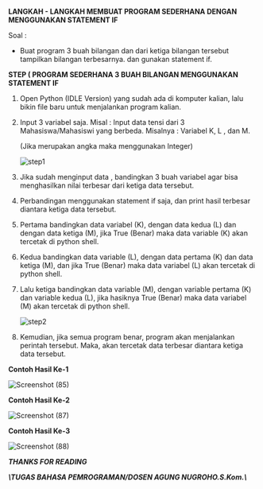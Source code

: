 **LANGKAH - LANGKAH MEMBUAT PROGRAM SEDERHANA DENGAN MENGGUNAKAN STATEMENT IF**

Soal :
- Buat program 3 buah bilangan dan dari ketiga bilangan tersebut tampilkan bilangan terbesarnya. dan gunakan statement if.
  
**STEP ( PROGRAM SEDERHANA 3 BUAH BILANGAN MENGGUNAKAN STATEMENT IF**
1. Open Python (IDLE Version) yang sudah ada di komputer kalian, lalu bikin file baru untuk menjalankan program kalian. 
2. Input 3 variabel saja. Misal : Input data tensi dari 3 Mahasiswa/Mahasiswi yang berbeda. 
   Misalnya : Variabel K, L , dan M. 
   
   (Jika merupakan angka maka menggunakan Integer)
   
    ![step1](https://user-images.githubusercontent.com/57028453/67776219-9dbba380-fa92-11e9-8db6-5b5bf74da424.png)
    

3. Jika sudah menginput data , bandingkan 3 buah variabel agar bisa menghasilkan nilai terbesar dari ketiga data tersebut.
4. Perbandingan menggunakan statement if saja, dan print hasil terbesar diantara ketiga data tersebut.
5. Pertama bandingkan data variabel (K), dengan data kedua (L) dan dengan data ketiga (M), jika True (Benar) maka data variable (K)          akan tercetak di python shell.
6. Kedua bandingkan data variable (L), dengan data pertama (K) dan data ketiga (M), dan jika True (Benar) maka data variabel (L) akan        tercetak di python shell.
7. Lalu ketiga bandingkan data variable (M), dengan variable pertama (K) dan variable kedua (L), jika hasiknya True (Benar) maka data        variabel (M) akan tercetak di python shell.
   
    ![step2](https://user-images.githubusercontent.com/57028453/67778498-dad56500-fa95-11e9-8d23-32fd672cc694.png)

8. Kemudian, jika semua program benar, program akan menjalankan perintah tersebut. Maka, akan tercetak data terbesar diantara ketiga        data tersebut.

**Contoh Hasil Ke-1**

   ![Screenshot (85)](https://user-images.githubusercontent.com/57028453/67782175-0ad33700-fa9b-11e9-9685-cb48b7b61d79.png)

**Contoh Hasil Ke-2**
  
   ![Screenshot (87)](https://user-images.githubusercontent.com/57028453/67782176-0ad33700-fa9b-11e9-941b-b350540bae27.png)
 
**Contoh Hasil Ke-3**

   ![Screenshot (88)](https://user-images.githubusercontent.com/57028453/67782179-0b6bcd80-fa9b-11e9-9c2e-e15bcf4ea4c7.png)
   
   
   
   
   
***THANKS FOR READING***

***\TUGAS BAHASA PEMROGRAMAN/DOSEN AGUNG NUGROHO.S.Kom.\\***
    



